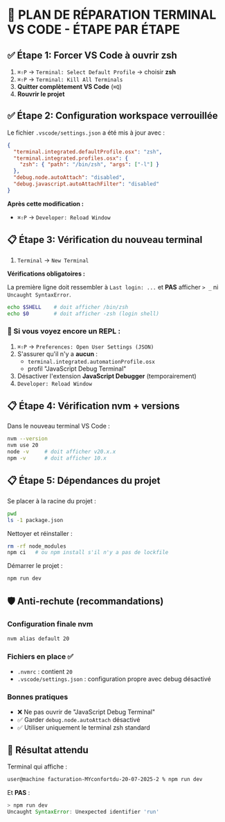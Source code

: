 # 🔧 PLAN DE RÉPARATION TERMINAL VS CODE - ÉTAPE PAR ÉTAPE

## ✅ Étape 1: Forcer VS Code à ouvrir zsh

1. `⌘⇧P` → `Terminal: Select Default Profile` → choisir **zsh**
2. `⌘⇧P` → `Terminal: Kill All Terminals`
3. **Quitter complètement VS Code** (`⌘Q`)
4. **Rouvrir le projet**

## ✅ Étape 2: Configuration workspace verrouillée

Le fichier `.vscode/settings.json` a été mis à jour avec :

```json
{
  "terminal.integrated.defaultProfile.osx": "zsh",
  "terminal.integrated.profiles.osx": {
    "zsh": { "path": "/bin/zsh", "args": ["-l"] }
  },
  "debug.node.autoAttach": "disabled",
  "debug.javascript.autoAttachFilter": "disabled"
}
```

**Après cette modification :**
- `⌘⇧P` → `Developer: Reload Window`

## 📋 Étape 3: Vérification du nouveau terminal

1. `Terminal` → `New Terminal`

**Vérifications obligatoires :**

La première ligne doit ressembler à `Last login: ...` et **PAS** afficher `> _` ni `Uncaught SyntaxError`.

```bash
echo $SHELL    # doit afficher /bin/zsh
echo $0        # doit afficher -zsh (login shell)
```

### 🚨 Si vous voyez encore un REPL :

1. `⌘⇧P` → `Preferences: Open User Settings (JSON)`
2. S'assurer qu'il n'y a **aucun** :
   - `terminal.integrated.automationProfile.osx`
   - profil "JavaScript Debug Terminal"
3. Désactiver l'extension **JavaScript Debugger** (temporairement)
4. `Developer: Reload Window`

## 📋 Étape 4: Vérification nvm + versions

Dans le nouveau terminal VS Code :

```bash
nvm --version
nvm use 20
node -v     # doit afficher v20.x.x
npm -v      # doit afficher 10.x
```

## 📋 Étape 5: Dépendances du projet

Se placer à la racine du projet :

```bash
pwd
ls -1 package.json
```

Nettoyer et réinstaller :

```bash
rm -rf node_modules
npm ci   # ou npm install s'il n'y a pas de lockfile
```

Démarrer le projet :

```bash
npm run dev
```

## 🛡️ Anti-rechute (recommandations)

### Configuration finale nvm
```bash
nvm alias default 20
```

### Fichiers en place ✅
- `.nvmrc` : contient `20`
- `.vscode/settings.json` : configuration propre avec debug désactivé

### Bonnes pratiques
- ❌ Ne pas ouvrir de "JavaScript Debug Terminal"
- ✅ Garder `debug.node.autoAttach` désactivé
- ✅ Utiliser uniquement le terminal zsh standard

## 🎯 Résultat attendu

Terminal qui affiche :
```bash
user@machine facturation-MYconfortdu-20-07-2025-2 % npm run dev
```

Et **PAS** :
```javascript
> npm run dev
Uncaught SyntaxError: Unexpected identifier 'run'
```
